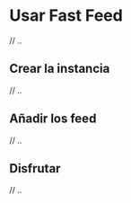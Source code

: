 # Usar Fast Feed

// ..

## Crear la instancia

// ..

## Añadir los feed

// ..

## Disfrutar

// ..